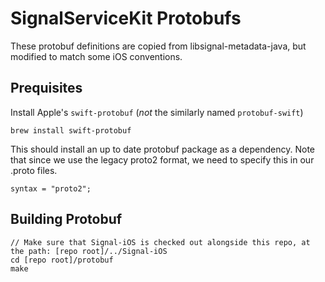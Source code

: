 # SignalServiceKit Protobufs

These protobuf definitions are copied from libsignal-metadata-java, but modified
to match some iOS conventions.

## Prequisites

Install Apple's `swift-protobuf` (*not* the similarly named `protobuf-swift`)

    brew install swift-protobuf

This should install an up to date protobuf package as a dependency. Note that
since we use the legacy proto2 format, we need to specify this in our .proto
files.

    syntax = "proto2";

## Building Protobuf

    // Make sure that Signal-iOS is checked out alongside this repo, at the path: [repo root]/../Signal-iOS
    cd [repo root]/protobuf
    make

